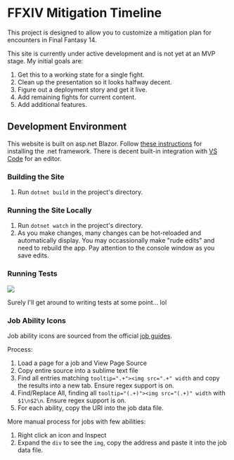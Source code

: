 FFXIV Mitigation Timeline
=========================

This project is designed to allow you to customize a mitigation plan for encounters in Final Fantasy 14. 

This site is currently under active development and is not yet at an MVP stage. My initial goals are:

1. Get this to a working state for a single fight.
2. Clean up the presentation so it looks halfway decent.
2. Figure out a deployment story and get it live.
3. Add remaining fights for current content. 
4. Add additional features. 

## Development Environment

This website is built on asp.net Blazor. Follow [these instructions](https://dotnet.microsoft.com/en-us/learn/aspnet/blazor-tutorial/install) for installing the .net framework. There is decent built-in integration with [VS Code](https://code.visualstudio.com/) for an editor. 

### Building the Site

1. Run `dotnet build` in the project's directory.

### Running the Site Locally

1. Run `dotnet watch` in the project's directory. 
2. As you make changes, many changes can be hot-reloaded and automatically display. You may occassionally make "rude edits" and need to rebuild the app. Pay attention to the console window as you save edits. 

### Running Tests

![](https://i.kym-cdn.com/entries/icons/mobile/000/030/710/dd0.jpg)

Surely I'll get around to writing tests at some point... lol

### Job Ability Icons

Job ability icons are sourced from the official [job guides](https://na.finalfantasyxiv.com/jobguide/battle/).

Process:

1. Load a page for a job and View Page Source
2. Copy entire source into a sublime text file
3. Find all entries matching `tooltip=".+"><img src=".+" width` and copy the results into a new tab. Ensure regex support is on.
4. Find/Replace All, finding all `tooltip="(.+)"><img src="(.+)" width` with `$1\n$2\n`. Ensure regex support is on.
5. For each ability, copy the URI into the job data file.

More manual process for jobs with few abilities:

1. Right click an icon and Inspect
2. Expand the `div` to see the `img`, copy the address and paste it into the job data file.
